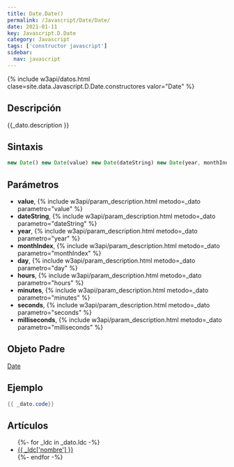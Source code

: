 ```yaml
---
title: Date.Date()
permalink: /Javascript/Date/Date/
date: 2021-01-11
key: Javascript.D.Date
category: Javascript
tags: ['constructor javascript']
sidebar: 
  nav: javascript
---
```


{% include w3api/datos.html clase=site.data.Javascript.D.Date.constructores valor="Date" %}

## Descripción
{{_dato.description }}

## Sintaxis
~~~javascript
new Date() new Date(value) new Date(dateString) new Date(year, monthIndex [, day [, hours [, minutes [, seconds [, milliseconds]]]]])
~~~

## Parámetros
* **value**,  {% include w3api/param_description.html metodo=_dato parametro="value" %}
* **dateString**,  {% include w3api/param_description.html metodo=_dato parametro="dateString" %}
* **year**,  {% include w3api/param_description.html metodo=_dato parametro="year" %}
* **monthIndex**,  {% include w3api/param_description.html metodo=_dato parametro="monthIndex" %}
* **day**,  {% include w3api/param_description.html metodo=_dato parametro="day" %}
* **hours**,  {% include w3api/param_description.html metodo=_dato parametro="hours" %}
* **minutes**,  {% include w3api/param_description.html metodo=_dato parametro="minutes" %}
* **seconds**,  {% include w3api/param_description.html metodo=_dato parametro="seconds" %}
* **milliseconds**,  {% include w3api/param_description.html metodo=_dato parametro="milliseconds" %}

## Objeto Padre
[Date](/Javascript/Date/)

## Ejemplo
~~~java
{{ _dato.code}}
~~~

## Artículos
<ul>
{%- for _ldc in _dato.ldc -%}
   <li>
       <a href="{{_ldc['url'] }}">{{ _ldc['nombre'] }}</a>
   </li>
{%- endfor -%}
</ul>
